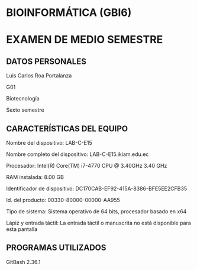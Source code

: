 # BIOINFORMÁTICA (GBI6)

# EXAMEN DE MEDIO SEMESTRE
## DATOS PERSONALES

Luis Carlos Roa Portalanza

G01

Biotecnología

Sexto semestre

## CARACTERÍSTICAS DEL EQUIPO

Nombre del dispositivo:	LAB-C-E15

Nombre completo del dispositivo:	LAB-C-E15.ikiam.edu.ec

Procesador:	Intel(R) Core(TM) i7-4770 CPU @ 3.40GHz   3.40 GHz

RAM instalada:	8.00 GB

Identificador de dispositivo:	DC170CAB-EF92-415A-8386-BFE5EE2CFB35

Id. del producto:	00330-80000-00000-AA955

Tipo de sistema:	Sistema operativo de 64 bits, procesador basado en x64

Lápiz y entrada táctil:	La entrada táctil o manuscrita no está disponible para esta pantalla

## PROGRAMAS UTILIZADOS 

GitBash 2.36.1
